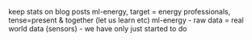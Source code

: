 keep stats on blog posts
ml-energy, target = energy professionals, tense=present & together (let us learn etc)
ml-energy - raw data = real world data (sensors) - we have only just started to do
